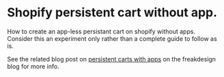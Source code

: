 # Shopify persistent cart without app.
How to create an app-less persistant cart on shopify without apps. Consider this an experiment only rather than a complete guide to follow as is.

See the related blog post on [persistent carts with apps](https://freakdesign.com.au/blogs/news/add-a-persistent-cart-to-shopify-without-apps) on the freakdesign blog for more info. 
